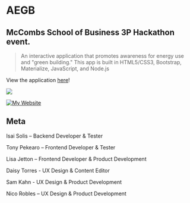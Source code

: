 # AEGB
## McCombs School of Business 3P Hackathon event.
> An interactive application that promotes awareness for energy use and "green building." This app is built in HTML5/CSS3, Bootstrap, Materialize, JavaScript, and Node.js

View the application [here](https://planethackathon.github.io/AEGB/)!

<a href="https://imgflip.com/gif/21wtxk"><img src="https://media.giphy.com/media/3o6Ztm25ikO467NGOk/giphy.gif"/></a>

[![My Website][websiteStatus]][websiteStatus]

## Meta

Isai Solis – Backend Developer & Tester

Tony Pekearo – Frontend Developer & Tester

Lisa Jetton – Frontend Developer & Product Development

Daisy Torres - UX Design & Content Editor

Sam Kahn - UX Design & Product Development

Nico Robles – UX Design & Product Development



<!-- Markdown link & img dfn's -->
[websiteStatus]: https://img.shields.io/website-up-down-green-red/http/shields.io.svg?label=my-website
